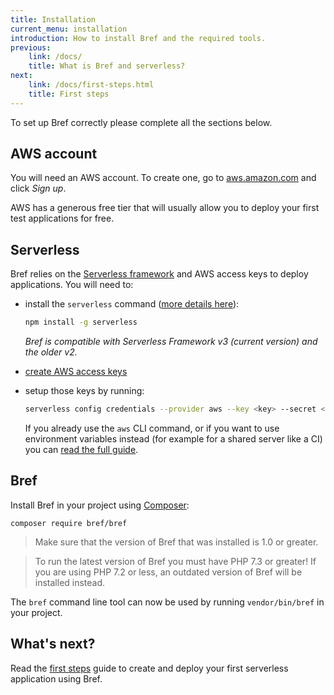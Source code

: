 ```yaml
---
title: Installation
current_menu: installation
introduction: How to install Bref and the required tools.
previous:
    link: /docs/
    title: What is Bref and serverless?
next:
    link: /docs/first-steps.html
    title: First steps
---
```


To set up Bref correctly please complete all the sections below.

## AWS account

You will need an AWS account. To create one, go to [aws.amazon.com](https://aws.amazon.com/) and click *Sign up*.

AWS has a generous free tier that will usually allow you to deploy your first test applications for free.

## Serverless

Bref relies on the [Serverless framework](https://serverless.com/) and AWS access keys to deploy applications. You will need to:

- install the `serverless` command ([more details here](https://serverless.com/framework/docs/providers/aws/guide/quick-start/)):

    ```bash
    npm install -g serverless
    ```
  
    _Bref is compatible with Serverless Framework v3 (current version) and the older v2._

- [create AWS access keys](/docs/installation/aws-keys.md)

- setup those keys by running:

    ```bash
    serverless config credentials --provider aws --key <key> --secret <secret>
    ```

    If you already use the `aws` CLI command, or if you want to use environment variables instead (for example for a shared server like a CI) you can [read the full guide](https://serverless.com/framework/docs/providers/aws/guide/credentials#using-aws-access-keys).

## Bref

Install Bref in your project using [Composer](https://getcomposer.org/):

```
composer require bref/bref
```

> Make sure that the version of Bref that was installed is 1.0 or greater.

> To run the latest version of Bref you must have PHP 7.3 or greater! If you are using PHP 7.2 or less, an outdated version of Bref will be installed instead.

The `bref` command line tool can now be used by running `vendor/bin/bref` in your project.

## What's next?

Read the [first steps](/docs/first-steps.md) guide to create and deploy your first serverless application using Bref.
